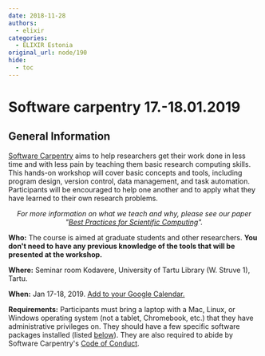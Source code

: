 ```yaml
---
date: 2018-11-28
authors:
  - elixir
categories:
  - ELIXIR Estonia
original_url: node/190
hide:
  - toc
---
```


# Software carpentry 17.-18.01.2019

<h2 id="general">General Information</h2>

<p><a href="https://software-carpentry.org/">Software Carpentry</a>&nbsp;aims to help researchers get their work done in less time and with less pain by teaching them basic research computing skills. This hands-on workshop will cover basic concepts and tools, including program design, version control, data management, and task automation. Participants will be encouraged to help one another and to apply what they have learned to their own research problems.</p>

<p align="center"><em>For more information on what we teach and why, please see our paper "<a href="http://journals.plos.org/plosbiology/article?id=10.1371/journal.pbio.1001745">Best Practices for Scientific Computing</a>".</em></p>

<p id="who"><strong>Who:</strong>&nbsp;The course is aimed at graduate students and other researchers.&nbsp;<strong>You don't need to have any previous knowledge of the tools that will be presented at the workshop.</strong></p>

<p id="where"><strong>Where:</strong>&nbsp;Seminar room&nbsp;Kodavere, University of Tartu Library (W. Struve 1), Tartu.&nbsp;</p>

<p id="when"><strong>When:</strong>&nbsp;Jan 17-18, 2019.&nbsp;<a href="https://calendar.google.com/calendar/render?action=TEMPLATE&amp;text=Software%20Carpentry%20Workshop&amp;dates=20190117/20190118&amp;trp=false&amp;sprop&amp;sprop=name:&amp;sf=true&amp;output=xml&amp;location=Room%20115&amp;116,%20%C3%9Clikooli%2017,%20Tartu&amp;details=Software%20Carpentry%20Workshop%20at%20University%20of%20Tartu">Add to your Google Calendar.</a></p>

<p id="requirements"><strong>Requirements:</strong>&nbsp;Participants must bring a laptop with a Mac, Linux, or Windows operating system (not a tablet, Chromebook, etc.) that they have administrative privileges on. They should have a few specific software packages installed (listed&nbsp;<a href="https://elixirestonia.github.io/2019-01-17-tartu-NeIC/#setup">below</a>). They are also required to abide by Software Carpentry's&nbsp;<a href="https://software-carpentry.org/conduct.html">Code of Conduct</a>.</p>

<h2 id="syllabus">Syllabus</h2>

<h3 id="syllabus-shell">The Unix Shell</h3>

<ul>
	<li>Files and directories</li>
	<li>History and tab completion</li>
	<li>Pipes and redirection</li>
	<li>Looping over files</li>
	<li>Creating and running shell scripts</li>
	<li>Finding things</li>
	<li><a href="https://swcarpentry.github.io/shell-novice/reference">Reference...</a></li>
</ul>

<h3 id="syllabus-python">Programming in Python</h3>

<ul>
	<li>Using libraries</li>
	<li>Working with arrays</li>
	<li>Reading and plotting data</li>
	<li>Creating and using functions</li>
	<li>Loops and conditionals</li>
	<li>Defensive programming</li>
	<li>Using Python from the command line</li>
	<li><a href="https://swcarpentry.github.io/python-novice-inflammation/reference">Reference...</a></li>
</ul>

<h3 id="syllabus-git">Version Control with Git</h3>

<ul>
	<li>Creating a repository</li>
	<li>Recording changes to files:&nbsp;<code>add</code>,&nbsp;<code>commit</code>, ...</li>
	<li>Viewing changes:&nbsp;<code>status</code>,&nbsp;<code>diff</code>, ...</li>
	<li>Ignoring files</li>
	<li>Working on the web:&nbsp;<code>clone</code>,&nbsp;<code>pull</code>,&nbsp;<code>push</code>, ...</li>
	<li>Resolving conflicts</li>
	<li>Open licenses</li>
	<li>Where to host work, and why</li>
	<li><a href="https://swcarpentry.github.io/git-novice/reference">Reference...</a></li>
</ul>

<p id="contact"><strong>Contact</strong>: Please email&nbsp;<a href="mailto:laura.altin@ut.ee">laura.altin@ut.ee</a>&nbsp;for more information.</p>

<p>See&nbsp;<a href="https://elixirestonia.github.io/2019-01-17-tartu-NeIC/">https://elixirestonia.github.io/2019-01-17-tartu-NeIC</a>&nbsp;for more information.</p>

<p><strong>Register here&nbsp;https://goo.gl/forms/84EdtRsalQ6zayHu1</strong></p>

<p>&nbsp;</p>

<p>&nbsp;</p>

